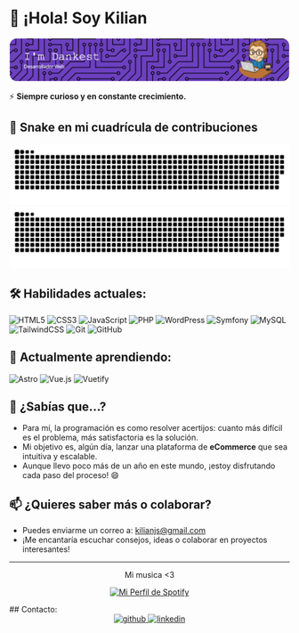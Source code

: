# 👋 ¡Hola! Soy Kilian

![Header](./img/github-header-image.png)

⚡ **Siempre curioso y en constante crecimiento.**

## 🐍 Snake en mi cuadrícula de contribuciones

![github-contribution-grid-snake](https://raw.githubusercontent.com/iDankest/iDankest/main/img/snake.svg#gh-light-mode-only)
![github-contribution-grid-snake](https://raw.githubusercontent.com/iDankest/iDankest/main/img/snake_dark.svg#gh-dark-mode-only)

## 🛠️ Habilidades actuales:

![HTML5](https://img.shields.io/badge/html5-%23E34F26.svg?style=for-the-badge&logo=html5&logoColor=white)
![CSS3](https://img.shields.io/badge/css3-%231572B6.svg?style=for-the-badge&logo=css3&logoColor=white)
![JavaScript](https://img.shields.io/badge/javascript-%23323330.svg?style=for-the-badge&logo=javascript&logoColor=%23F7DF1E)
![PHP](https://img.shields.io/badge/php-%23777BB4.svg?style=for-the-badge&logo=php&logoColor=white)
![WordPress](https://img.shields.io/badge/WordPress-%23117AC9.svg?style=for-the-badge&logo=WordPress&logoColor=white)
![Symfony](https://img.shields.io/badge/symfony-%23000000.svg?style=for-the-badge&logo=symfony&logoColor=white)
![MySQL](https://img.shields.io/badge/mysql-4479A1.svg?style=for-the-badge&logo=mysql&logoColor=white)
![TailwindCSS](https://img.shields.io/badge/tailwindcss-%2338B2AC.svg?style=for-the-badge&logo=tailwind-css&logoColor=white)
![Git](https://img.shields.io/badge/git-%23F05033.svg?style=for-the-badge&logo=git&logoColor=white)
![GitHub](https://img.shields.io/badge/github-%23121011.svg?style=for-the-badge&logo=github&logoColor=white)

## 🌱 Actualmente aprendiendo:

![Astro](https://img.shields.io/badge/astro-%232C2052.svg?style=for-the-badge&logo=astro&logoColor=white)
![Vue.js](https://img.shields.io/badge/vuejs-%2335495e.svg?style=for-the-badge&logo=vuedotjs&logoColor=%234FC08D)
![Vuetify](https://img.shields.io/badge/Vuetify-1867C0?style=for-the-badge&logo=vuetify&logoColor=AEDDFF)

## 🤔 ¿Sabías que...?

- Para mí, la programación es como resolver acertijos: cuanto más difícil es el problema, más satisfactoria es la solución.
- Mi objetivo es, algún día, lanzar una plataforma de **eCommerce** que sea intuitiva y escalable.
- Aunque llevo poco más de un año en este mundo, ¡estoy disfrutando cada paso del proceso! 😄

## 📫 ¿Quieres saber más o colaborar?

- Puedes enviarme un correo a: [kilianjs@gmail.com](mailto:kilianjs@gmail.com)
- ¡Me encantaría escuchar consejos, ideas o colaborar en proyectos interesantes!

---

<div align="center">Mi musica <3

[![Mi Perfil de Spotify](https://spotify-github-profile.kittinanx.com/api/view.svg?uid=11158627011&cover_image=true&theme=novatorem&show_offline=false&background_color=121212&interchange=false&bar_color=636085&bar_color_cover=false)](https://spotify-github-profile.kittinanx.com/api/view.svg?uid=11158627011&redirect=true)

</div>
## Contacto:

<div align="center">
<a href="https://github.com/idankest" target="_blank">
<img src=https://img.shields.io/badge/github-%2324292e.svg?&style=for-the-badge&logo=github&logoColor=white alt=github style="margin-bottom: 5px;" />
</a>
<a href="https://linkedin.com/in/dankest" target="_blank">
<img src=https://img.shields.io/badge/linkedin-%231E77B5.svg?&style=for-the-badge&logo=linkedin&logoColor=white alt=linkedin style="margin-bottom: 5px;" />
</a>  
</div>
